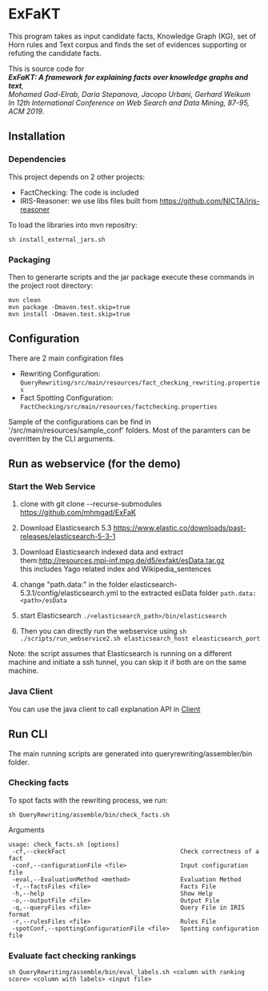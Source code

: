 # ExFaKT #

This program takes as input candidate facts, Knowledge Graph (KG), set of Horn rules and Text corpus and finds the set of evidences supporting or refuting the candidate facts.

This is source code for   
***ExFaKT: A framework for explaining facts over knowledge graphs and text**,   
Mohamed Gad-Elrab, Daria Stepanova, Jacopo Urbani, Gerhard Weikum  
In 12th International Conference on Web Search and Data Mining, 87-95, ACM 2019*.

## Installation ##

### Dependencies ###

This project depends on 2 other projects:
  * FactChecking:  The code is included
  * IRIS-Reasoner: we use libs files built from https://github.com/NICTA/iris-reasoner
  
  To load the libraries into mvn repositry:
  
  `sh install_external_jars.sh`
  
### Packaging ###  

 Then to generarte scripts and the jar package execute these commands in the project root directory:
 
 ```
 mvn clean
 mvn package -Dmaven.test.skip=true
 mvn install -Dmaven.test.skip=true
 ```
 ## Configuration ##
 
 There are 2 main configiration files 
 * Rewriting Configuration: `QueryRewriting/src/main/resources/fact_checking_rewriting.properties`
 * Fact Spotting Configuration: `FactChecking/src/main/resources/factchecking.properties`
 
 Sample of the configurations can be find in '/src/main/resources/sample_conf' folders. Most of the paramters can be overritten  by the CLI arguments.
 
 ## Run as webservice (for the demo) ##
 
 ### Start the Web Service ###
 
1. clone with git clone --recurse-submodules https://github.com/mhmgad/ExFaK
2. Download Elasticsearch 5.3 https://www.elastic.co/downloads/past-releases/elasticsearch-5-3-1
3. Download Elasticsearch indexed data and extract them:http://resources.mpi-inf.mpg.de/d5/exfakt/esData.tar.gz  
this includes Yago related index and Wikipedia_sentences
4. change "path.data:" in the folder elasticsearch-5.3.1/config/elasticsearch.yml to the extracted esData folder
`path.data:<path>/esData`
5. start Elasticsearch `./<elasticsearch_path>/bin/elasticsearch`

6. Then you can directly run the webservice using
`sh ./scripts/run_webservice2.sh elasticsearch_host eleasticsearch_port`

Note: the script assumes that Elasticsearch is running on a different machine and initiate a ssh tunnel, you can skip it if both are on the same machine.

### Java Client ###

You can use the java client to call explanation API in [Client](./Client/src/main/java/client/explain/ExplanationExtractorClient.java)
 
 ## Run CLI ##
 
 The main running scripts are generated into queryrewriting/assembler/bin folder.
 
 ### Checking facts ###
 
 To spot facts with the rewriting process, we run:
 
 `sh QueryRewriting/assemble/bin/check_facts.sh`
 
 Arguments
 ```
 usage: check_facts.sh [options]
  -cf,--ckeckFact                                Check correctness of a fact
  -conf,--configurationFile <file>               Input configuration file
  -eval,--EvaluationMethod <method>              Evaluation Method
  -f,--factsFiles <file>                         Facts File
  -h,--help                                      Show Help
  -o,--outputFile <file>                         Output File
  -q,--queryFiles <file>                         Query File in IRIS format
  -r,--rulesFiles <file>                         Rules File
  -spotConf,--spottingConfigurationFile <file>   Spotting configuration file
 ```
 
  ### Evaluate fact checking rankings ###
  
  `sh QueryRewriting/assemble/bin/eval_labels.sh <column with ranking score> <column with labels> <input file>`
  
  
 
 
 
 
 

 
 
 
 
